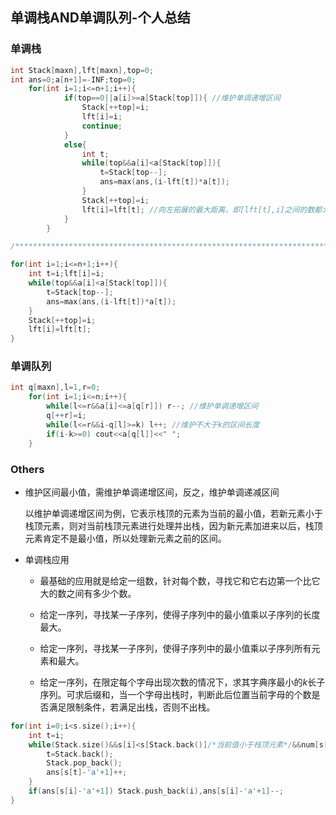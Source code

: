 ## 单调栈AND单调队列-个人总结

### 单调栈

```cpp
int Stack[maxn],lft[maxn],top=0;
int ans=0;a[n+1]=-INF;top=0;
	for(int i=1;i<=n+1;i++){
            if(top==0||a[i]>=a[Stack[top]]){ //维护单调递增区间
                Stack[++top]=i;
                lft[i]=i;
                continue;
            }
            else{
                int t;
                while(top&&a[i]<a[Stack[top]]){
                    t=Stack[top--];
                    ans=max(ans,(i-lft[t])*a[t]);
                }
                Stack[++top]=i; 
                lft[i]=lft[t]; //向左拓展的最大距离，即[lft[t],i]之间的数都大于等于a[i]
            }
        }

/***************************************************************************************/

for(int i=1;i<=n+1;i++){
    int t=i;lft[i]=i;
    while(top&&a[i]<a[Stack[top]]){
        t=Stack[top--];
        ans=max(ans,(i-lft[t])*a[t]);
    }
    Stack[++top]=i;
    lft[i]=lft[t];
}
```

### 单调队列

```cpp
int q[maxn],l=1,r=0;
	for(int i=1;i<=n;i++){
   		while(l<=r&&a[i]<=a[q[r]]) r--; //维护单调递增区间
        q[++r]=i;
        while(l<=r&&i-q[l]>=k) l++; //维护不大于k的区间长度
        if(i-k>=0) cout<<a[q[l]]<<" ";
    }
```



### Others

- 维护区间最小值，需维护单调递增区间，反之，维护单调递减区间

  以维护单调递增区间为例，它表示栈顶的元素为当前的最小值，若新元素小于栈顶元素，则对当前栈顶元素进行处理并出栈，因为新元素加进来以后，栈顶元素肯定不是最小值，所以处理新元素之前的区间。

- 单调栈应用

  - 最基础的应用就是给定一组数，针对每个数，寻找它和它右边第一个比它大的数之间有多少个数。

  - 给定一序列，寻找某一子序列，使得子序列中的最小值乘以子序列的长度最大。

  - 给定一序列，寻找某一子序列，使得子序列中的最小值乘以子序列所有元素和最大。
  - 给定一序列，在限定每个字母出现次数的情况下，求其字典序最小的$k$长子序列。可求后缀和，当一个字母出栈时，判断此后位置当前字母的个数是否满足限制条件，若满足出栈，否则不出栈。

```cpp
for(int i=0;i<s.size();i++){
    int t=i;
    while(Stack.size()&&s[i]<s[Stack.back()]/*当前值小于栈顶元素*/&&num[s[Stack.back()]-'a'][i]/*原串的每个字母的后缀和*/>=ans[s[Stack.back()]-'a'+1]+1/*后缀中此字母的出现次数能够满足限制条件*/&&ans[s[i]-'a'+1]/*每个字母限制出现的次数，要保证当前字母还有*/){
        t=Stack.back();
        Stack.pop_back();
        ans[s[t]-'a'+1]++;
    }
    if(ans[s[i]-'a'+1]) Stack.push_back(i),ans[s[i]-'a'+1]--;
}
```